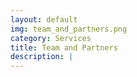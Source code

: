 ```yaml
---
layout: default
img: team_and_partners.png
category: Services
title: Team and Partners  
description: |
---
```

